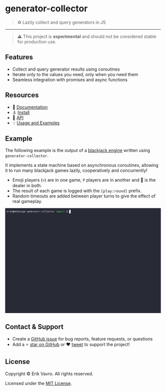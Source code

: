 # generator-collector
> :recycle: Lazily collect and query generators in JS
---

> :warning: This project is **experimental** and should not be considered stable for production use.

## Features

- Collect and query generator results using coroutines
- Iterate only to the values you need, only when you need them
- Seamless integration with promises and async functions

## Resources

- :book: [Documentation](https://slurmulon.github.io/generator-collector)
- :anchor: [Install](https://slurmulon.github.io/generator-collector/#/install)
- :wrench: [API](https://slurmulon.github.io/generator-collector/#/api/)
- :bulb: [Usage and Examples](https://slurmulon.github.io/generator-collector/#/usage)

## Example

The following example is the output of a [blackjack engine](https://github.com/slurmulon/generator-collector/blob/main/examples/blackjack/index.mjs) written using `generator-collector`.

It implements a state machine based on asynchronous coroutines, allowing it to run many blackjack games lazily, cooperatively and concurrently!

- Emoji players (:skull:) are in one game, `P` players are in another and 💸 is the dealer in both.
- The result of each game is logged with the `[play:round]` prefix.
- Random timeouts are added between player turns to give the effect of real gameplay.

![Blackjack Generator](./examples/blackjack/assets/blackjack.2.gif)

## Contact & Support

-  Create a [GitHub issue](https://github.com/slurmulon/generator-collector/issues) for bug reports, feature requests, or questions
-   Add a ⭐️ [star on GitHub](https://github.com/slurmulon/generator-collector) or ❤️ [tweet](https://twitter.com/intent/tweet?url=https%3A%2F%2Fgithub.com%2Fslurmulon%2Fgenerator-collector&hashtags=js,generators,promises,queries) to support the project!

## License

Copyright © Erik Vavro. All rights reserved.

Licensed under the [MIT License](https://opensource.org/licenses/MIT).
